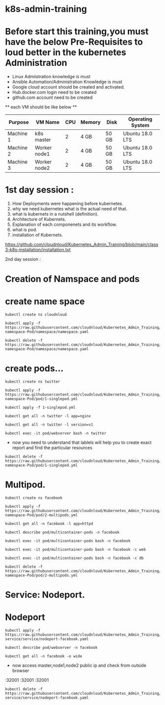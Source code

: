 # k8s-admin-training

# Before start this training,you must have the below Pre-Requisites to loud better in the kubernetes Administration

- Linux Admiistration knowledge is must
- Ansible Automation/Administration Knowledge is must
- Google cloud account should be created and activated.
- Hub.docker.com login need to be created
- github.com account need to be created

** each VM should be like below **
  
  | Purpose   | VM Name          | CPU | Memory | Disk  | Operating System |
  | -------   | ---------------- | --- | ------ | ----  | ---------------- |
  | Machine 1 | k8s master       |  2  | 4 GB   | 50 GB | Ubuntu  18.0 LTS |
  | Machine 2 | Worker node1     |  2  | 4 GB   | 50 GB | Ubuntu  18.0 LTS |
  | Machine 3 | Worker node2     |  2  | 4 GB   | 50 GB | Ubuntu  18.0 LTS |



# 1st day session :

1. How Deployments were happening before kubernetes.
2. why we need kubernetes what is the actual need of that.
3. what is kubernets in a nutshell (definition).
4. Architecture of Kubernets.
5. Explanation of each componenets and its workflow.
6. what is pod.
7. installation of Kubernets.

https://github.com/cloudnloud/Kubernetes_Admin_Training/blob/main/class3-k8s-installation/installation.txt

2nd day session : 

# Creation of Namspace and pods

# create name space

```
kubectl create ns cloudnloud
```

```
kubectl apply -f https://raw.githubusercontent.com/cloudnloud/Kubernetes_Admin_Training/main/class4-namespace-Pod/namespace/namespace.yaml
```

```
kubectl delete -f https://raw.githubusercontent.com/cloudnloud/Kubernetes_Admin_Training/main/class4-namespace-Pod/namespace/namespace.yaml
```

# create pods...

```
kubectl create ns twitter
```
```
kubectl apply -f https://raw.githubusercontent.com/cloudnloud/Kubernetes_Admin_Training/main/class4-namespace-Pod/pod/1-singlepod.yml
```

```
kubectl apply -f 1-singlepod.yml
```
```
kubectl get all -n twitter -l app=nginx
```
```
kubectl get all -n twitter -l version=v1
```

```
kubectl exec -it pod/webserver bash -n twitter
```

- now you need to understand that lablels will help you to create exact report and find the particular resources

```
kubectl delete -f https://raw.githubusercontent.com/cloudnloud/Kubernetes_Admin_Training/main/class4-namespace-Pod/pod/1-singlepod.yml
``` 
  
# Multipod.

```
kubectl create ns facebook

```

```
kubectl apply -f https://raw.githubusercontent.com/cloudnloud/Kubernetes_Admin_Training/main/class4-namespace-Pod/pod/2-multipods.yml
```

```
kubectl get all -n facebook -l app=httpd
```

```
kubectl describe pod/multicontainer-pods -n facebook
```

```
kubectl exec -it pod/multicontainer-pods bash -n facebook
```

```
kubectl exec -it pod/multicontainer-pods bash -n facebook -c web
```

```
kubectl exec -it pod/multicontainer-pods bash -n facebook -c db
```
```
kubectl delete -f https://raw.githubusercontent.com/cloudnloud/Kubernetes_Admin_Training/main/class4-namespace-Pod/pod/2-multipods.yml
```

# Service: Nodeport. 

# Nodeport

```
kubectl apply -f https://raw.githubusercontent.com/cloudnloud/Kubernetes_Admin_Training/main/class6-service/service/nodeport-facebook.yaml
```

```
kubectl describe pod/webserver -n facebook
```

```
kubectl get all -n facebook -o wide
```

 - now access master,node1,node2 public ip and check from outside browser

<Master Node Public IP>:32001
<Worker Node1 Public IP>:32001
<Worker Node2 Public IP>:32001

```
kubectl delete -f https://raw.githubusercontent.com/cloudnloud/Kubernetes_Admin_Training/main/class6-service/service/nodeport-facebook.yaml
```
